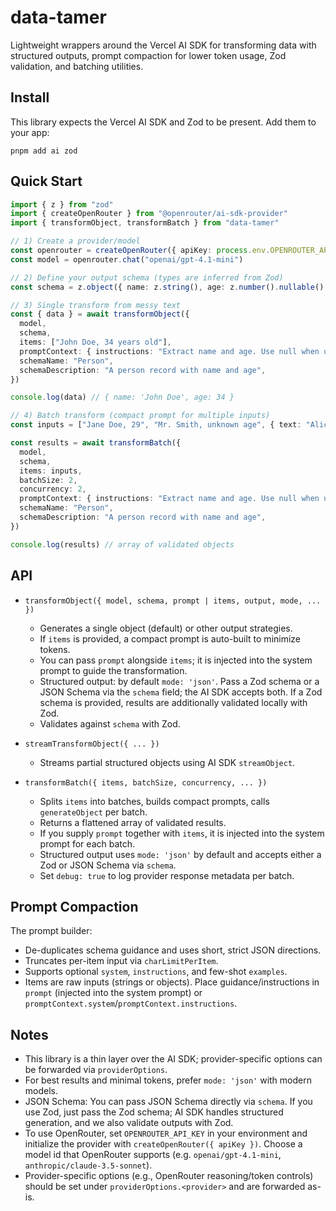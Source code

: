 # data-tamer

Lightweight wrappers around the Vercel AI SDK for transforming data with structured outputs, prompt compaction for lower token usage, Zod validation, and batching utilities.

## Install

This library expects the Vercel AI SDK and Zod to be present. Add them to your app:

```
pnpm add ai zod
```

## Quick Start

```ts
import { z } from "zod"
import { createOpenRouter } from "@openrouter/ai-sdk-provider"
import { transformObject, transformBatch } from "data-tamer"

// 1) Create a provider/model
const openrouter = createOpenRouter({ apiKey: process.env.OPENROUTER_API_KEY! })
const model = openrouter.chat("openai/gpt-4.1-mini")

// 2) Define your output schema (types are inferred from Zod)
const schema = z.object({ name: z.string(), age: z.number().nullable() })

// 3) Single transform from messy text
const { data } = await transformObject({
  model,
  schema,
  items: ["John Doe, 34 years old"],
  promptContext: { instructions: "Extract name and age. Use null when unknown." },
  schemaName: "Person",
  schemaDescription: "A person record with name and age",
})

console.log(data) // { name: 'John Doe', age: 34 }

// 4) Batch transform (compact prompt for multiple inputs)
const inputs = ["Jane Doe, 29", "Mr. Smith, unknown age", { text: "Alice, 41" }]

const results = await transformBatch({
  model,
  schema,
  items: inputs,
  batchSize: 2,
  concurrency: 2,
  promptContext: { instructions: "Extract name and age. Use null when unknown." },
  schemaName: "Person",
  schemaDescription: "A person record with name and age",
})

console.log(results) // array of validated objects
```

## API

- `transformObject({ model, schema, prompt | items, output, mode, ... })`

  - Generates a single object (default) or other output strategies.
  - If `items` is provided, a compact prompt is auto-built to minimize tokens.
  - You can pass `prompt` alongside `items`; it is injected into the system prompt to guide the transformation.
  - Structured output: by default `mode: 'json'`. Pass a Zod schema or a JSON Schema via the `schema` field; the AI SDK accepts both. If a Zod schema is provided, results are additionally validated locally with Zod.
  - Validates against `schema` with Zod.

- `streamTransformObject({ ... })`

  - Streams partial structured objects using AI SDK `streamObject`.

- `transformBatch({ items, batchSize, concurrency, ... })`
  - Splits `items` into batches, builds compact prompts, calls `generateObject` per batch.
  - Returns a flattened array of validated results.
  - If you supply `prompt` together with `items`, it is injected into the system prompt for each batch.
  - Structured output uses `mode: 'json'` by default and accepts either a Zod or JSON Schema via `schema`.
  - Set `debug: true` to log provider response metadata per batch.

## Prompt Compaction

The prompt builder:

- De-duplicates schema guidance and uses short, strict JSON directions.
- Truncates per-item input via `charLimitPerItem`.
- Supports optional `system`, `instructions`, and few-shot `examples`.
- Items are raw inputs (strings or objects). Place guidance/instructions in `prompt` (injected into the system prompt) or `promptContext.system`/`promptContext.instructions`.

## Notes

- This library is a thin layer over the AI SDK; provider-specific options can be forwarded via `providerOptions`.
- For best results and minimal tokens, prefer `mode: 'json'` with modern models.
- JSON Schema: You can pass JSON Schema directly via `schema`. If you use Zod, just pass the Zod schema; AI SDK handles structured generation, and we also validate outputs with Zod.
- To use OpenRouter, set `OPENROUTER_API_KEY` in your environment and initialize the provider with `createOpenRouter({ apiKey })`. Choose a model id that OpenRouter supports (e.g. `openai/gpt-4.1-mini`, `anthropic/claude-3.5-sonnet`).
- Provider-specific options (e.g., OpenRouter reasoning/token controls) should be set under `providerOptions.<provider>` and are forwarded as-is.
